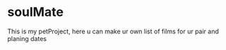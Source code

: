 # soulMate
This is my petProject, here u can make ur own list of films for ur pair and planing dates
